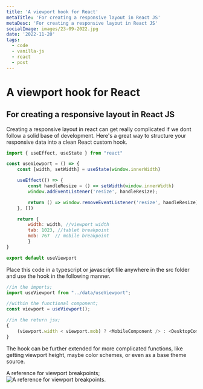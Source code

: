 ```yaml
---
title: 'A viewport hook for React'
metaTitle: 'For creating a responsive layout in React JS'
metaDesc: 'For creating a responsive layout in React JS'
socialImage: images/23-09-2022.jpg
date: '2022-11-20'
tags:
  - code
  - vanilla-js
  - react
  - post
---
```

# A viewport hook for React
## For creating a responsive layout in React JS
Creating a responsive layout in react can get really complicated if we dont follow a solid base of development. Here's a great way to structure your responsive data into a clean React custom hook.
```js
import { useEffect, useState } from "react"

const useViewport = () => {
    const [width, setWidth] = useState(window.innerWidth)

    useEffect(() => {
        const handleResize = () => setWidth(window.innerWidth)
        window.addEventListener('resize', handleResize);

        return () => window.removeEventListener('resize', handleResize)
    }, [])

    return { 
        width: width, //viewport width
        tab: 1023, //tablet breakpoint
        mob: 767  // mobile breakpoint
        }
}

export default useViewport
```
Place this code in a typescript or javascript file anywhere in the src folder and use the hook in the following manner.
```js
//in the imports;
import useViewport from "../data/useViewport";

//within the functional component;
const viewport = useViewport();

//in the return jsx;
{
    (viewport.width < viewport.mob) ? <MobileComponent /> : <DesktopComponent />
}
```
The hook can be further extended for more complicated functions, like getting viewport height, maybe color schemes, or even as a base theme source. 

A reference for viewport breakpoints;
![A reference for viewport breakpoints.](https://www.seobility.net/en/wiki/images/6/6f/Media-Queries.png)